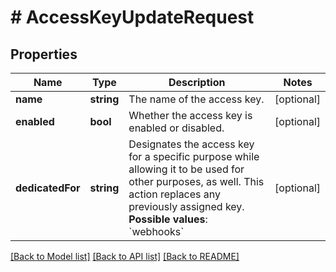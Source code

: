 # # AccessKeyUpdateRequest

## Properties

Name | Type | Description | Notes
------------ | ------------- | ------------- | -------------
**name** | **string** | The name of the access key. | [optional]
**enabled** | **bool** | Whether the access key is enabled or disabled. | [optional]
**dedicatedFor** | **string** | Designates the access key for a specific purpose while allowing it to be used for other purposes, as well.  This action replaces any previously assigned key. **Possible values**: &#x60;webhooks&#x60; | [optional]

[[Back to Model list]](../../README.md#models) [[Back to API list]](../../README.md#endpoints) [[Back to README]](../../README.md)
